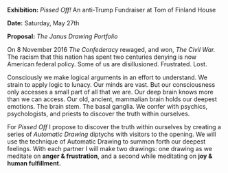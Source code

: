 **Exhibition:** *Pissed Off!* An anti-Trump Fundraiser at Tom of Finland House

**Date:** Saturday, May 27th

**Proposal:** *The Janus Drawing Portfolio*

On 8 November 2016 *The Confederacy* rewaged, and won, *The Civil War.* The racism that this nation has spent two centuries denying is now American federal policy. Some of us are disillusioned. Frustrated. Lost.

Consciously we make logical arguments in an effort to understand. We strain to apply logic to lunacy. Our minds are vast. But our consciousness only accesses a small part of all that we are. Our deep brain knows more than we can access. Our old, ancient, mammalian brain holds our deepest emotions. The brain stem. The basal ganglia. We confer with psychics, psychologists, and priests to discover the truth within ourselves.

For *Pissed Off* I propose to discover the truth within ourselves by creating a series of *Automatic Drawing* diptychs with visitors to the opening. We will use the technique of Automatic Drawing to summon forth our deepest feelings. With each partner I will make two drawings: one drawing as we meditate on **anger & frustration**, and a second while meditating on **joy & human fulfillment.** 
